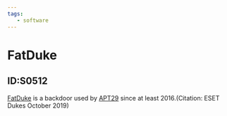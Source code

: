 ```yaml
---
tags:
   - software
---
```

# FatDuke
## ID:S0512
[FatDuke](/mitre/software/S0512) is a backdoor used by [APT29](/mitre/groups/G0016) since at least 2016.(Citation: ESET Dukes October 2019)
